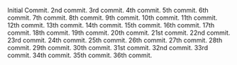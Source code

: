 Initial Commit.
2nd commit.
3rd commit.
4th commit.
5th commit.
6th commit.
7th commit.
8th commit.
9th commit.
10th commit.
11th commit.
12th commit.
13th commit.
14th commit.
15th commit.
16th commit.
17th commit.
18th commit.
19th commit.
20th commit.
21st commit.
22nd commit.
23rd commit.
24th commit.
25th commit.
26th commit.
27th commit.
28th commit.
29th commit.
30th commit.
31st commit.
32nd commit.
33rd commit.
34th commit.
35th commit.
36th commit.
